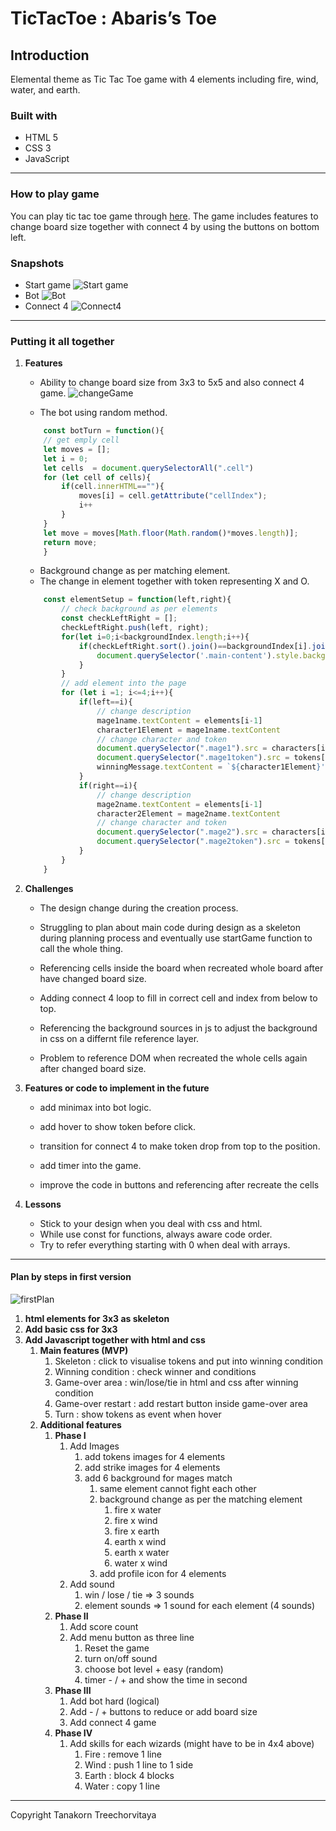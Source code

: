 # TicTacToe : Abaris’s Toe
## **Introduction**

Elemental theme as Tic Tac Toe game with 4 elements including fire, wind, water, and earth.

### **Built with**
- HTML 5 
- CSS 3
- JavaScript
---

### **How to play game**
You can play tic tac toe game through [here](https://tanakorntree.github.io/project0-tictactoe/).
The game includes features to change board size together with connect 4 by using the buttons on bottom left.

### **Snapshots**
- Start game
![Start game](./images/screenshot/Start.png)
- Bot
![Bot](./images/screenshot/Bot.png)
- Connect 4
![Connect4](./images/screenshot/connect4.png)
---
### **Putting it all together**

1. **Features**
    - Ability to change board size from 3x3 to 5x5 and also connect 4 game.
    ![changeGame](./images/screenshot/buttons.png)

    - The bot using random method.
    ```JavaScript
        const botTurn = function(){
        // get emply cell
        let moves = [];
        let i = 0;
        let cells  = document.querySelectorAll(".cell")
        for (let cell of cells){
            if(cell.innerHTML==""){
                moves[i] = cell.getAttribute("cellIndex");
                i++
            }
        }
        let move = moves[Math.floor(Math.random()*moves.length)];
        return move;
        }
    ```

    - Background change as per matching element.
    - The change in element together with token representing X and O.
    ```JavaScript
        const elementSetup = function(left,right){
            // check background as per elements
            const checkLeftRight = [];
            checkLeftRight.push(left, right);
            for(let i=0;i<backgroundIndex.length;i++){
                if(checkLeftRight.sort().join()==backgroundIndex[i].join()){
                    document.querySelector('.main-content').style.backgroundImage = `url(${backgrounds[i]})`
                }
            }
            // add element into the page
            for (let i =1; i<=4;i++){
                if(left==i){
                    // change description
                    mage1name.textContent = elements[i-1]
                    character1Element = mage1name.textContent
                    // change character and token
                    document.querySelector(".mage1").src = characters[i-1]
                    document.querySelector(".mage1token").src = tokens[i-1]
                    winningMessage.textContent = `${character1Element}'s turn`
                }
                if(right==i){
                    // change description
                    mage2name.textContent = elements[i-1]
                    character2Element = mage2name.textContent
                    // change character and token
                    document.querySelector(".mage2").src = characters[i-1]
                    document.querySelector(".mage2token").src = tokens[i-1]
                }
            }
        }
    ```

2. **Challenges**
    - The design change during the creation process.

    - Struggling to plan about main code during design as a skeleton during planning process and eventually use startGame function to call the whole thing.

    - Referencing cells inside the board when recreated whole board after have changed board size.

    - Adding connect 4 loop to fill in correct cell and index from below to top.

    - Referencing the background sources in js to adjust the background in css on a differnt file reference layer.

    - Problem to reference DOM when recreated the whole cells again after changed board size.


3. **Features or code to implement in the future**
    - add minimax into bot logic.

    - add hover to show token before click.

    - transition for connect 4 to make token drop from top to the position.

    - add timer into the game.

    - improve the code in buttons and referencing after recreate the cells

4. **Lessons**
    - Stick to your design when you deal with css and html.
    - While use const for functions, always aware code order.
    - Try to refer everything starting with 0 when deal with arrays.

---
#### **Plan by steps in first version**
![firstPlan](./images/screenshot/Plan.png)
1. **html elements for 3x3 as skeleton**
2. **Add basic css for 3x3**
3. **Add Javascript together with html and css**
    1. **Main features (MVP)**
        1. Skeleton : click to visualise tokens and put into winning condition
        2. Winning condition : check winner and conditions
        3. Game-over area : win/lose/tie in html and css after winning condition
        4. Game-over restart : add restart button inside game-over area
        5. Turn : show tokens as event when hover
    2. **Additional features**
        1. **Phase I**
            1. Add Images
                1. add tokens images for 4 elements
                2. add strike images for 4 elements
                3.  add 6 background for mages match
                    1. same element cannot fight each other
                    2. background change as per the matching element
                        1. fire x water
                        2. fire x wind
                        3. fire x earth
                        4. earth x wind
                        5. earth x water
                        6. water x wind
                    3. add profile icon for 4 elements
            2. Add sound
                1. win / lose / tie ⇒ 3 sounds
                2. element sounds ⇒ 1 sound for each element (4 sounds)
        2. **Phase II**
            1. Add score count
            2. Add menu button as three line
                1. Reset the game
                2. turn on/off sound
                3. choose bot level + easy (random)
                4. timer - / + and show the time in second
        3. **Phase III**
            1. Add bot hard (logical)
            2. Add - / + buttons to reduce or add board size
            3. Add connect 4 game
        4. **Phase IV**
            1. Add skills for each wizards (might have to be in 4x4 above)
                1. Fire : remove 1 line
                2. Wind : push 1 line to 1 side
                3. Earth : block 4 blocks
                4. Water : copy 1 line

--- 

Copyright Tanakorn Treechorvitaya